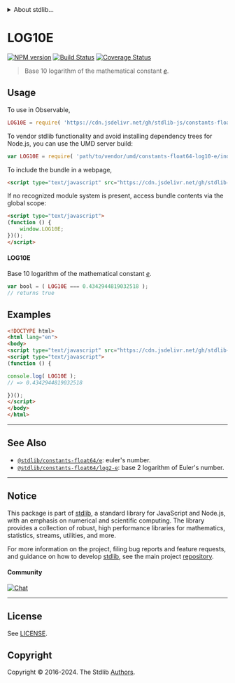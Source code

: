 <!--

@license Apache-2.0

Copyright (c) 2018 The Stdlib Authors.

Licensed under the Apache License, Version 2.0 (the "License");
you may not use this file except in compliance with the License.
You may obtain a copy of the License at

   http://www.apache.org/licenses/LICENSE-2.0

Unless required by applicable law or agreed to in writing, software
distributed under the License is distributed on an "AS IS" BASIS,
WITHOUT WARRANTIES OR CONDITIONS OF ANY KIND, either express or implied.
See the License for the specific language governing permissions and
limitations under the License.

-->


<details>
  <summary>
    About stdlib...
  </summary>
  <p>We believe in a future in which the web is a preferred environment for numerical computation. To help realize this future, we've built stdlib. stdlib is a standard library, with an emphasis on numerical and scientific computation, written in JavaScript (and C) for execution in browsers and in Node.js.</p>
  <p>The library is fully decomposable, being architected in such a way that you can swap out and mix and match APIs and functionality to cater to your exact preferences and use cases.</p>
  <p>When you use stdlib, you can be absolutely certain that you are using the most thorough, rigorous, well-written, studied, documented, tested, measured, and high-quality code out there.</p>
  <p>To join us in bringing numerical computing to the web, get started by checking us out on <a href="https://github.com/stdlib-js/stdlib">GitHub</a>, and please consider <a href="https://opencollective.com/stdlib">financially supporting stdlib</a>. We greatly appreciate your continued support!</p>
</details>

# LOG10E

[![NPM version][npm-image]][npm-url] [![Build Status][test-image]][test-url] [![Coverage Status][coverage-image]][coverage-url] <!-- [![dependencies][dependencies-image]][dependencies-url] -->

> Base 10 logarithm of the mathematical constant [_e_][eulers-number].



<section class="usage">

## Usage

To use in Observable,

```javascript
LOG10E = require( 'https://cdn.jsdelivr.net/gh/stdlib-js/constants-float64-log10-e@umd/browser.js' )
```

To vendor stdlib functionality and avoid installing dependency trees for Node.js, you can use the UMD server build:

```javascript
var LOG10E = require( 'path/to/vendor/umd/constants-float64-log10-e/index.js' )
```

To include the bundle in a webpage,

```html
<script type="text/javascript" src="https://cdn.jsdelivr.net/gh/stdlib-js/constants-float64-log10-e@umd/browser.js"></script>
```

If no recognized module system is present, access bundle contents via the global scope:

```html
<script type="text/javascript">
(function () {
    window.LOG10E;
})();
</script>
```

#### LOG10E

Base 10 logarithm of the mathematical constant [_e_][eulers-number].

```javascript
var bool = ( LOG10E === 0.4342944819032518 );
// returns true
```

</section>

<!-- /.usage -->

<section class="examples">

## Examples

<!-- TODO: better example -->

<!-- eslint no-undef: "error" -->

```html
<!DOCTYPE html>
<html lang="en">
<body>
<script type="text/javascript" src="https://cdn.jsdelivr.net/gh/stdlib-js/constants-float64-log10-e@umd/browser.js"></script>
<script type="text/javascript">
(function () {

console.log( LOG10E );
// => 0.4342944819032518

})();
</script>
</body>
</html>
```

</section>

<!-- /.examples -->

<!-- C interface documentation. -->



<!-- Section for related `stdlib` packages. Do not manually edit this section, as it is automatically populated. -->

<section class="related">

* * *

## See Also

-   <span class="package-name">[`@stdlib/constants-float64/e`][@stdlib/constants/float64/e]</span><span class="delimiter">: </span><span class="description">euler's number.</span>
-   <span class="package-name">[`@stdlib/constants-float64/log2-e`][@stdlib/constants/float64/log2-e]</span><span class="delimiter">: </span><span class="description">base 2 logarithm of Euler's number.</span>

</section>

<!-- /.related -->

<!-- Section for all links. Make sure to keep an empty line after the `section` element and another before the `/section` close. -->


<section class="main-repo" >

* * *

## Notice

This package is part of [stdlib][stdlib], a standard library for JavaScript and Node.js, with an emphasis on numerical and scientific computing. The library provides a collection of robust, high performance libraries for mathematics, statistics, streams, utilities, and more.

For more information on the project, filing bug reports and feature requests, and guidance on how to develop [stdlib][stdlib], see the main project [repository][stdlib].

#### Community

[![Chat][chat-image]][chat-url]

---

## License

See [LICENSE][stdlib-license].


## Copyright

Copyright &copy; 2016-2024. The Stdlib [Authors][stdlib-authors].

</section>

<!-- /.stdlib -->

<!-- Section for all links. Make sure to keep an empty line after the `section` element and another before the `/section` close. -->

<section class="links">

[npm-image]: http://img.shields.io/npm/v/@stdlib/constants-float64-log10-e.svg
[npm-url]: https://npmjs.org/package/@stdlib/constants-float64-log10-e

[test-image]: https://github.com/stdlib-js/constants-float64-log10-e/actions/workflows/test.yml/badge.svg?branch=v0.2.0
[test-url]: https://github.com/stdlib-js/constants-float64-log10-e/actions/workflows/test.yml?query=branch:v0.2.0

[coverage-image]: https://img.shields.io/codecov/c/github/stdlib-js/constants-float64-log10-e/main.svg
[coverage-url]: https://codecov.io/github/stdlib-js/constants-float64-log10-e?branch=main

<!--

[dependencies-image]: https://img.shields.io/david/stdlib-js/constants-float64-log10-e.svg
[dependencies-url]: https://david-dm.org/stdlib-js/constants-float64-log10-e/main

-->

[chat-image]: https://img.shields.io/gitter/room/stdlib-js/stdlib.svg
[chat-url]: https://app.gitter.im/#/room/#stdlib-js_stdlib:gitter.im

[stdlib]: https://github.com/stdlib-js/stdlib

[stdlib-authors]: https://github.com/stdlib-js/stdlib/graphs/contributors

[umd]: https://github.com/umdjs/umd
[es-module]: https://developer.mozilla.org/en-US/docs/Web/JavaScript/Guide/Modules

[deno-url]: https://github.com/stdlib-js/constants-float64-log10-e/tree/deno
[deno-readme]: https://github.com/stdlib-js/constants-float64-log10-e/blob/deno/README.md
[umd-url]: https://github.com/stdlib-js/constants-float64-log10-e/tree/umd
[umd-readme]: https://github.com/stdlib-js/constants-float64-log10-e/blob/umd/README.md
[esm-url]: https://github.com/stdlib-js/constants-float64-log10-e/tree/esm
[esm-readme]: https://github.com/stdlib-js/constants-float64-log10-e/blob/esm/README.md
[branches-url]: https://github.com/stdlib-js/constants-float64-log10-e/blob/main/branches.md

[stdlib-license]: https://raw.githubusercontent.com/stdlib-js/constants-float64-log10-e/main/LICENSE

[eulers-number]: https://en.wikipedia.org/wiki/E_%28mathematical_constant%29

<!-- <related-links> -->

[@stdlib/constants/float64/e]: https://github.com/stdlib-js/constants-float64-e/tree/umd

[@stdlib/constants/float64/log2-e]: https://github.com/stdlib-js/constants-float64-log2-e/tree/umd

<!-- </related-links> -->

</section>

<!-- /.links -->
